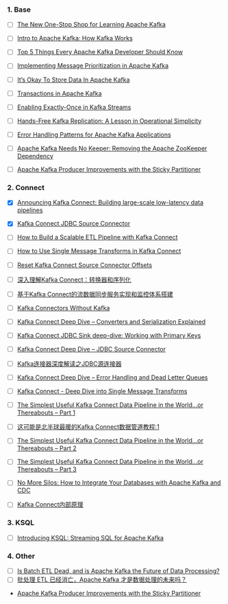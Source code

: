 ### 1. Base

- [ ] [The New One-Stop Shop for Learning Apache Kafka](https://www.confluent.io/blog/confluent-developer-launches-free-apache-kafka-courses-and-tutorials-online/)
- [ ] [Intro to Apache Kafka: How Kafka Works](https://www.confluent.io/blog/apache-kafka-intro-how-kafka-works/)
- [ ] [Top 5 Things Every Apache Kafka Developer Should Know](https://www.confluent.io/blog/5-things-every-kafka-developer-should-know/)
- [ ] [Implementing Message Prioritization in Apache Kafka](https://www.confluent.io/blog/prioritize-messages-in-kafka/)
- [ ] [It’s Okay To Store Data In Apache Kafka](https://www.confluent.io/blog/okay-store-data-apache-kafka/)
- [ ] [Transactions in Apache Kafka](https://www.confluent.io/blog/transactions-apache-kafka/)
- [ ] [Enabling Exactly-Once in Kafka Streams](https://www.confluent.io/blog/enabling-exactly-once-kafka-streams/)
- [ ] [Hands-Free Kafka Replication: A Lesson in Operational Simplicity](https://www.confluent.io/blog/hands-free-kafka-replication-a-lesson-in-operational-simplicity/)
- [ ] [Error Handling Patterns for Apache Kafka Applications](https://www.confluent.io/blog/error-handling-patterns-in-kafka/)
- [ ] [Apache Kafka Needs No Keeper: Removing the Apache ZooKeeper Dependency](https://www.confluent.io/blog/removing-zookeeper-dependency-in-kafka/)
- [ ] [Apache Kafka Producer Improvements with the Sticky Partitioner](https://www.confluent.io/blog/apache-kafka-producer-improvements-sticky-partitioner/)



### 2. Connect
- [X] [Announcing Kafka Connect: Building large-scale low-latency data pipelines](https://www.confluent.io/blog/announcing-kafka-connect-building-large-scale-low-latency-data-pipelines/)
- [x] [Kafka Connect JDBC Source Connector](https://turkogluc.com/kafka-connect-jdbc-source-connector/)
- [ ] [How to Build a Scalable ETL Pipeline with Kafka Connect](https://www.confluent.io/blog/how-to-build-a-scalable-etl-pipeline-with-kafka-connect/)
- [ ] [How to Use Single Message Transforms in Kafka Connect](https://www.confluent.io/blog/kafka-connect-single-message-transformation-tutorial-with-examples/?_ga=2.72252507.979685385.1632409679-31410519.1631805246)
- [ ] [Reset Kafka Connect Source Connector Offsets](https://rmoff.net/2019/08/15/reset-kafka-connect-source-connector-offsets/)
- [ ] [深入理解Kafka Connect：转换器和序列化](https://mp.weixin.qq.com/s/zG-Nfy_bZo4WGxMtaOC73A)
- [ ] [基于Kafka Connect的流数据同步服务实现和监控体系搭建](https://mp.weixin.qq.com/s/hK7bRxnAI3DzK2ts2IUcaw)
- [ ] [Kafka Connectors Without Kafka](https://dzone.com/articles/kafka-connectors-without-kafka)
- [ ] [Kafka Connect Deep Dive – Converters and Serialization Explained](https://www.confluent.io/blog/kafka-connect-deep-dive-converters-serialization-explained/)
- [ ] [Kafka Connect JDBC Sink deep-dive: Working with Primary Keys](https://rmoff.net/2021/03/12/kafka-connect-jdbc-sink-deep-dive-working-with-primary-keys/)
- [ ] [Kafka Connect Deep Dive – JDBC Source Connector](https://www.confluent.fr/blog/kafka-connect-deep-dive-jdbc-source-connector/)
- [ ] [Kafka连接器深度解读之JDBC源连接器](https://www.zybuluo.com/liyuj/note/1424428)
- [ ] [Kafka Connect Deep Dive – Error Handling and Dead Letter Queues](https://www.confluent.jp/blog/kafka-connect-deep-dive-error-handling-dead-letter-queues/)
- [ ] [Kafka Connect - Deep Dive into Single Message Transforms](https://rmoff.net/2021/01/04/kafka-connect-deep-dive-into-single-message-transforms/)
- [ ] [The Simplest Useful Kafka Connect Data Pipeline in the World…or Thereabouts – Part 1](https://www.confluent.jp/blog/simplest-useful-kafka-connect-data-pipeline-world-thereabouts-part-1/)
- [ ] [这可能是北半球最暖的Kafka Connect数据管道教程:1](https://zhuanlan.zhihu.com/p/56022321)
- [ ] [The Simplest Useful Kafka Connect Data Pipeline in the World…or Thereabouts – Part 2](https://www.confluent.jp/blog/the-simplest-useful-kafka-connect-data-pipeline-in-the-world-or-thereabouts-part-2/)
- [ ] [The Simplest Useful Kafka Connect Data Pipeline in the World…or Thereabouts – Part 3](https://www.confluent.jp/blog/simplest-useful-kafka-connect-data-pipeline-world-thereabouts-part-3/)
- [ ] [No More Silos: How to Integrate Your Databases with Apache Kafka and CDC](https://www.confluent.io/blog/no-more-silos-how-to-integrate-your-databases-with-apache-kafka-and-cdc/)

- [ ] [Kafka Connect内部原理](https://zhuanlan.zhihu.com/p/21262642)

### 3. KSQL

- [ ] [Introducing KSQL: Streaming SQL for Apache Kafka](https://www.confluent.io/blog/ksql-streaming-sql-for-apache-kafka/)

### 4. Other

- [ ] [Is Batch ETL Dead, and is Apache Kafka the Future of Data Processing?](https://www.infoq.com/articles/batch-etl-streams-kafka/)
- [ ] [批处理 ETL 已经消亡，Apache Kafka 才是数据处理的未来吗？](https://www.infoq.cn/article/batch-etl-streams-kafka/)
- [Apache Kafka Producer Improvements with the Sticky Partitioner](https://www.confluent.io/blog/apache-kafka-producer-improvements-sticky-partitioner/)
